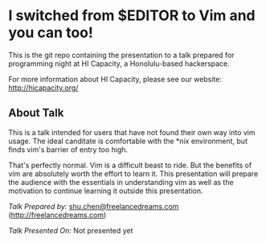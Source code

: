 I switched from $EDITOR to Vim and you can too!
===============================================

This is the git repo containing the presentation to a talk prepared
for programming night at HI Capacity, a Honolulu-based hackerspace.

For more information about HI Capacity, please see our website:
<http://hicapacity.org/>

About Talk
----------

This is a talk intended for users that have not found their own way
into vim usage. The ideal canditate is comfortable with the *nix
environment, but finds vim's barrier of entry too high.

That's perfectly normal. Vim is a difficult beast to ride. But the
benefits of vim are absolutely worth the effort to learn it. This
presentation will prepare the audience with the essentials in
understanding vim as well as the motivation to continue learning it
outside this presentation.

*Talk Prepared by:*
<shu.chen@freelancedreams.com> (<http://freelancedreams.com>)

*Talk Presented On:*
Not presented yet
